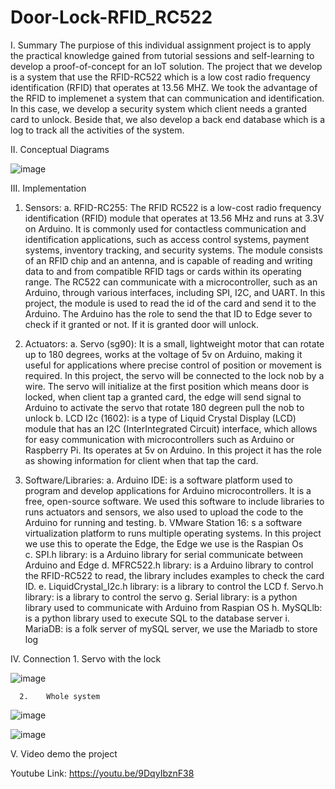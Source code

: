 # Door-Lock-RFID_RC522
I. Summary
The purpiose of this individual assignment project is to apply the practical knowledge gained from tutorial 
sessions and self-learning to develop a proof-of-concept for an IoT solution. The project that we develop is a 
system that use the RFID-RC522 which is a low cost radio frequency identification (RFID) that operates at 
13.56 MHZ. We took the advantage of the RFID to implemenet a system that can communication and 
identification. In this case, we develop a security system which client needs a granted card to unlock. Beside 
that, we also develop a back end database which is a log to track all the activities of the system.

II. Conceptual Diagrams

![image](https://user-images.githubusercontent.com/114500456/232436094-a1b841dd-6d2f-4849-9689-bfc2122c1c66.png)

III.	Implementation 
1.	Sensors: 
    a.	RFID-RC255: The RFID RC522 is a low-cost radio frequency identification (RFID) module that operates at 13.56 MHz and runs at 3.3V on Arduino.  It is commonly used for contactless communication and identification applications, such as access control systems, payment systems, inventory tracking, and security systems. The module consists of an RFID chip and an antenna, and is capable of reading and writing data to and from compatible RFID tags or cards within its operating range. The RC522 can communicate with a microcontroller, such as an Arduino, through various interfaces, including SPI, I2C, and UART. In this project, the module is used to read the id of the card and send it to the Arduino. The Arduino has the role to send the that ID to Edge sever to check if it granted or not. If it is granted door will unlock. 
2.	Actuators: 
    a.	Servo (sg90): It is a small, lightweight motor that can rotate up to 180 degrees, works at the voltage of 5v on Arduino, making it useful for applications where precise control of position or movement is required. In this project, the servo will be connected to the lock nob by a wire. The servo will initialize at the first position which means door is locked, when client tap a granted card, the edge will send signal to Arduino to activate the servo that rotate 180 degreen pull the nob to unlock 
    b.	LCD I2c (1602):  is a type of Liquid Crystal Display (LCD) module that has an I2C (InterIntegrated Circuit) interface, which allows for easy communication with microcontrollers such as Arduino or Raspberry Pi. Its operates at 5v on Arduino. In this project it has the role as showing information for client when that tap the card. 
 
3.	Software/Libraries: 
    a.	Arduino IDE: is a software platform used to program and develop applications for Arduino microcontrollers. It is a free, open-source software. We used this software to include libraries to runs actuators and sensors, we also used to upload the code to the Arduino for running and testing. 
    b.	VMware Station 16: s a software virtualization platform to runs multiple operating systems. In this project we use this to operate the Edge, the Edge we use is the Raspian Os  
    c.	SPI.h library: is a Arduino library for serial communicate between Arduino and Edge 
    d.	MFRC522.h library: is a Arduino library to control the RFID-RC522 to read, the library includes examples to check the card ID. 
    e.	LiquidCrystal_I2c.h library: is a library to control the LCD 
    f.	Servo.h library: is a library to control the servo 
    g.	Serial library: is a python library used to communicate with Arduino from Raspian OS 
    h.	MySQLlb: is a python library used to execute SQL to the database server 
    i.	MariaDB: is a folk server of mySQL server, we use the Mariadb to store log  
    
IV.	Connection 
      1.	Servo with the lock  
      
![image](https://user-images.githubusercontent.com/114500456/232436445-b6c90d9b-1897-4d1f-a59b-fc30e249a941.png)

      2.	Whole system   
      
![image](https://user-images.githubusercontent.com/114500456/232436650-b1d2923c-88ce-449b-b00b-21c298806504.png)

![image](https://user-images.githubusercontent.com/114500456/232436714-5d8e0d6b-927a-4dbc-be3b-060ede7bb7d3.png)


V.	Video demo the project 

Youtube Link:  https://youtu.be/9DqyIbznF38 






